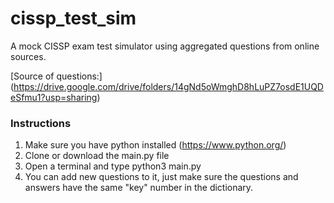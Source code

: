# cissp_test_sim
A mock CISSP exam test simulator using aggregated questions from online sources.

[Source of questions:] (https://drive.google.com/drive/folders/14gNd5oWmghD8hLuPZ7osdE1UQDeSfmu1?usp=sharing)

### Instructions
1. Make sure you have python installed (https://www.python.org/)
2. Clone or download the main.py file
3. Open a terminal and type python3 main.py
4. You can add new questions to it, just make sure the questions and answers have the same "key" number in the dictionary.
